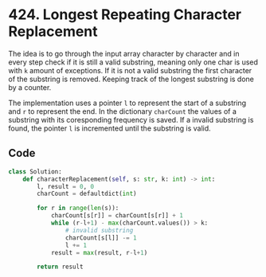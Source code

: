 # 424. Longest Repeating Character Replacement
The idea is to go through the input array character by character and in every step check if it is still a valid substring, meaning only one char is used with `k` amount of exceptions. If it is not a valid substring the first character of the substring is removed. Keeping track of the longest substring is done by a counter.

The implementation uses a pointer `l` to represent the start of a substring and `r` to represent the end. In the dictionary `charCount` the values of a substring with its coresponding frequency is saved. If a invalid substring is found, the pointer `l` is incremented until the substring is valid. 



## Code
```python
class Solution:
    def characterReplacement(self, s: str, k: int) -> int:
        l, result = 0, 0
        charCount = defaultdict(int)

        for r in range(len(s)):
            charCount[s[r]] = charCount[s[r]] + 1
            while (r-l+1) - max(charCount.values()) > k:
                # invalid substring
                charCount[s[l]] -= 1
                l += 1
            result = max(result, r-l+1)

        return result
```

